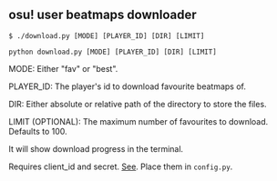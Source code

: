 ## osu! user beatmaps downloader

```
$ ./download.py [MODE] [PLAYER_ID] [DIR] [LIMIT]
```
```
python download.py [MODE] [PLAYER_ID] [DIR] [LIMIT]
```

MODE: Either "fav" or "best".

PLAYER_ID: The player's id to download favourite beatmaps of.

DIR: Either absolute or relative path of the directory to store the files.

LIMIT (OPTIONAL): The maximum number of favourites to download. Defaults to 100.

It will show download progress in the terminal.

Requires client_id and secret. [See](https://osu.ppy.sh/home/account/edit#new-oauth-application). Place them in `config.py`.
